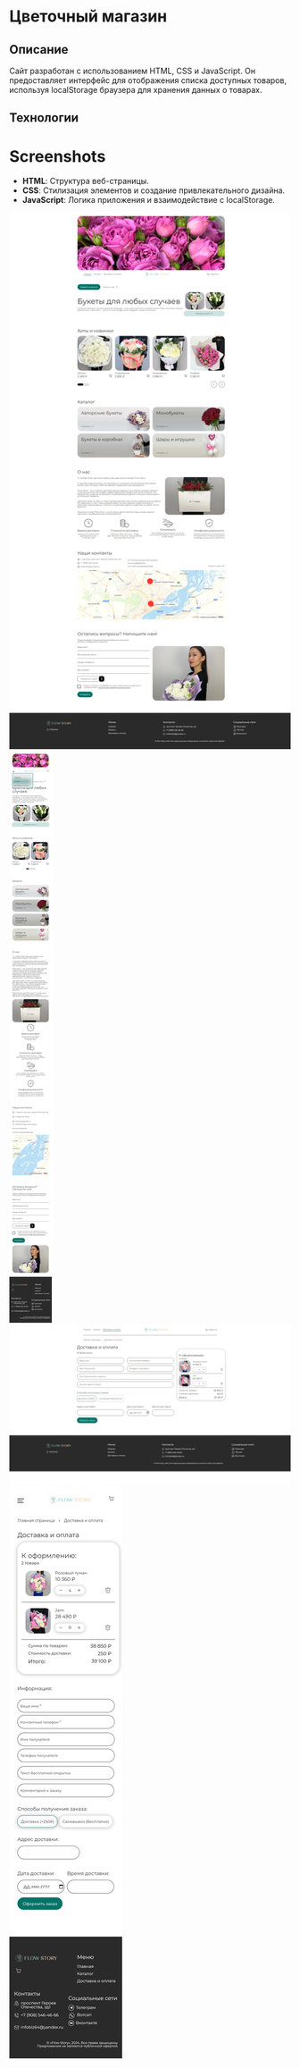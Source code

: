 # Цветочный магазин
## Описание

Сайт разработан с использованием HTML, CSS и JavaScript. Он предоставляет интерфейс для отображения списка доступных товаров, используя localStorage браузера для хранения данных о товарах.
## Технологии

# Screenshots
- **HTML**: Структура веб-страницы.
- **CSS**: Стилизация элементов и создание привлекательного дизайна.
- **JavaScript**: Логика приложения и взаимодействие с localStorage.

![Скриншот index.html PC](mainPagePC.png)
![Скриншот index.html mobile (420px)](mainPageMobile.png)
![Скриншот basket.html PC](BasketPagePC.png)
![Скриншот basket.html Mobile](BasketPageMobile.png)
